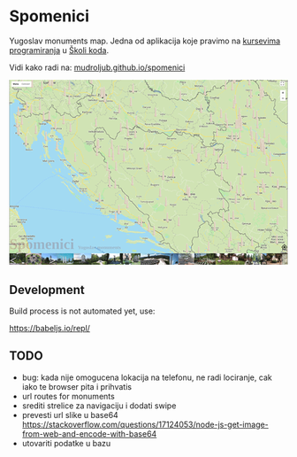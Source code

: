 # Spomenici

Yugoslav monuments map. Jedna od aplikacija koje pravimo na [kursevima programiranja](https://skolakoda.org/kursevi/) u [Školi koda](https://skolakoda.org/).

Vidi kako radi na: [mudroljub.github.io/spomenici](https://mudroljub.github.io/spomenici/)

[![](screen.png)](https://mudroljub.github.io/spomenici/)

## Development

Build process is not automated yet, use:

https://babeljs.io/repl/

## TODO

- bug: kada nije omogucena lokacija na telefonu, ne radi lociranje, cak iako te browser pita i prihvatis
- url routes for monuments
- srediti strelice za navigaciju i dodati swipe
- prevesti url slike u base64 https://stackoverflow.com/questions/17124053/node-js-get-image-from-web-and-encode-with-base64
- utovariti podatke u bazu
